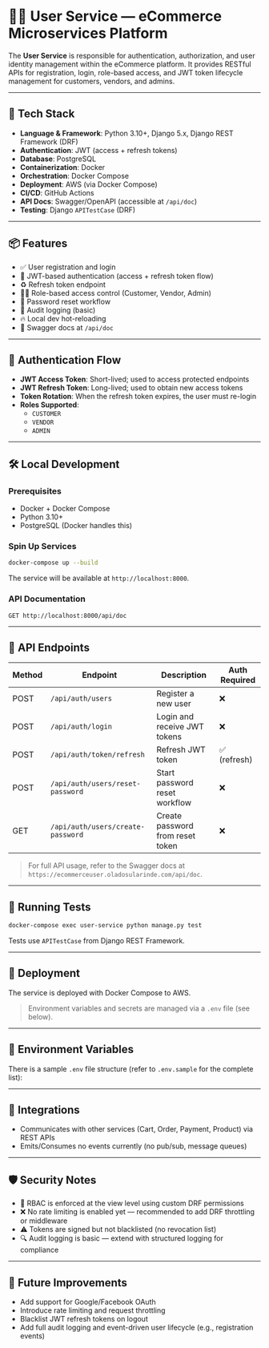 # 🧑‍💼 User Service — eCommerce Microservices Platform

The **User Service** is responsible for authentication, authorization, and user identity management within the eCommerce platform. It provides RESTful APIs for registration, login, role-based access, and JWT token lifecycle management for customers, vendors, and admins.

---

## 🔧 Tech Stack

- **Language & Framework**: Python 3.10+, Django 5.x, Django REST Framework (DRF)
- **Authentication**: JWT (access + refresh tokens)
- **Database**: PostgreSQL
- **Containerization**: Docker
- **Orchestration**: Docker Compose
- **Deployment**: AWS (via Docker Compose)
- **CI/CD**: GitHub Actions
- **API Docs**: Swagger/OpenAPI (accessible at `/api/doc`)
- **Testing**: Django `APITestCase` (DRF)

---

## 📦 Features

- ✅ User registration and login
- 🔐 JWT-based authentication (access + refresh token flow)
- ♻️ Refresh token endpoint
- 🧑‍💻 Role-based access control (Customer, Vendor, Admin)
- 🔐 Password reset workflow
- 📓 Audit logging (basic)
- 🔥 Local dev hot-reloading
- 📘 Swagger docs at `/api/doc`

---

## 🔐 Authentication Flow

- **JWT Access Token**: Short-lived; used to access protected endpoints
- **JWT Refresh Token**: Long-lived; used to obtain new access tokens
- **Token Rotation**: When the refresh token expires, the user must re-login
- **Roles Supported**:
  - `CUSTOMER`
  - `VENDOR`
  - `ADMIN`

---

## 🛠️ Local Development

### Prerequisites

- Docker + Docker Compose
- Python 3.10+
- PostgreSQL (Docker handles this)

### Spin Up Services

```bash
docker-compose up --build
```

The service will be available at `http://localhost:8000`.

### API Documentation

```http
GET http://localhost:8000/api/doc
```

---

## 🔁 API Endpoints

| Method | Endpoint              | Description                         | Auth Required |
|--------|-----------------------|-------------------------------------|---------------|
| POST   | `/api/auth/users` | Register a new user                 | ❌            |
| POST   | `/api/auth/login`    | Login and receive JWT tokens        | ❌            |
| POST   | `/api/auth/token/refresh`  | Refresh JWT token                   | ✅ (refresh)  |
| POST   | `/api/auth/users/reset-password` | Start password reset workflow | ❌            |
| GET    | `/api/auth/users/create-password`       | Create password from reset token     | ❌            |

> For full API usage, refer to the Swagger docs at `https://ecommerceuser.oladosularinde.com/api/doc`.

---

## 🧪 Running Tests

```bash
docker-compose exec user-service python manage.py test
```

Tests use `APITestCase` from Django REST Framework.

---

## 🚀 Deployment

The service is deployed with Docker Compose to AWS.

> Environment variables and secrets are managed via a `.env` file (see below).

---

## 🔑 Environment Variables

There is a sample `.env` file structure (refer to `.env.sample` for the complete list):

---

## 🧩 Integrations

- Communicates with other services (Cart, Order, Payment, Product) via REST APIs
- Emits/Consumes no events currently (no pub/sub, message queues)

---

## 🛡️ Security Notes

- 🔐 RBAC is enforced at the view level using custom DRF permissions
- ❌ No rate limiting is enabled yet — recommended to add DRF throttling or middleware
- ⚠️ Tokens are signed but not blacklisted (no revocation list)
- 🔍 Audit logging is basic — extend with structured logging for compliance

---

## 📌 Future Improvements

- Add support for Google/Facebook OAuth
- Introduce rate limiting and request throttling
- Blacklist JWT refresh tokens on logout
- Add full audit logging and event-driven user lifecycle (e.g., registration events)